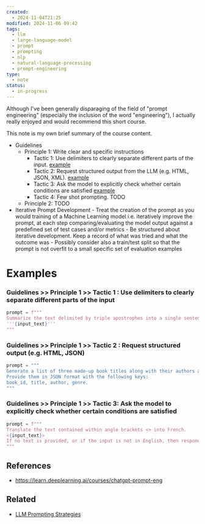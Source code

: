 ```yaml
---
created:
  - 2024-11-04T21:25
modified: 2024-11-06 09:42
tags:
  - llm
  - large-language-model
  - prompt
  - prompting
  - nlp
  - natural-language-processing
  - prompt-engineering
type:
  - note
status:
  - in-progress
---
```

Although I've been generally disparaging of the field of "prompt engineering" (especially the inclusion of the word "engineering"), I actually really enjoyed and would recommend this short course.

This note is my own brief summary of the course content.

- Guidelines
	- Principle 1: Write clear and specific instructions
		- Tactic 1: Use delimiters to clearly separate different parts of the input. [example](#Guidelines%20>>%20Principle%201%20>>%20Tactic%201%20Use%20delimiters%20to%20clearly%20separate%20different%20parts%20of%20the%20input)
		- Tactic 2: Request structured output from the LLM (e.g. HTML, JSON, XML). [example](#Guidelines%20>>%20Principle%201%20>>%20Tactic%202%20Request%20structured%20output%20(e.g.%20HTML,%20JSON))
		- Tactic 3: Ask the model to explicitly check whether certain conditions are satisfied [example](#Guidelines%20>>%20Principle%201%20>>%20Tactic%203%20Ask%20the%20model%20to%20explicitly%20check%20whether%20certain%20conditions%20are%20satisfied)
		- Tactic 4: Few shot prompting. TODO 
	- Principle 2: TODO 
- Iterative Prompt Development
		- Treat the creation of the prompt as you would training of a Machine Learning model i.e. iteratively improve the prompt, at each step comparing/evaluating the model output against a predefined set of test cases and/or metrics
		- Be structured about iterative development. Keep a record of what was tried and what the outcome was
		- Possibly consider also a train/test split so that the prompt is not overfit to a small specific set of evaluation examples 
# Examples 

### Guidelines >> Principle 1 >> Tactic 1 : Use delimiters to clearly separate different parts of the input
```python
prompt = f"""
Summarize the text delimited by triple apostrophes into a single sentence.
'''{input_text}'''
"""
```

### Guidelines >> Principle 1 >> Tactic 2 : Request structured output (e.g. HTML, JSON)
```python
prompt = """
Generate a list of three made-up book titles along with their authors and genres. 
Provide them in JSON format with the following keys: 
book_id, title, author, genre.
"""
```

### Guidelines >> Principle 1 >> Tactic 3: Ask the model to explicitly check whether certain conditions are satisfied
```python
prompt = f"""
Translate the text contained within angle brackets <> into French.
<{input_text}>
If no text is provided, or if the input is not in English, then respond (in English) with "I am unable to process your request" and provide the reason that you cannot process it. 
"""
```

## References
* https://learn.deeplearning.ai/courses/chatgpt-prompt-eng
## Related
* [LLM Prompting Strategies](LLM%20Prompting%20Strategies.md)